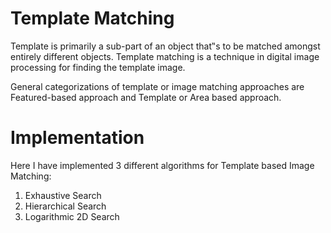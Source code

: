 # Template Matching
Template is primarily a sub-part of an object that‟s to be matched amongst entirely different objects. Template matching is a technique in digital image processing for finding the template image.

General categorizations of template or image matching approaches are Featured-based approach and Template or Area based approach.

# Implementation
Here I have implemented 3 different algorithms for Template based Image Matching:
1. Exhaustive Search
2. Hierarchical Search
3. Logarithmic 2D Search
